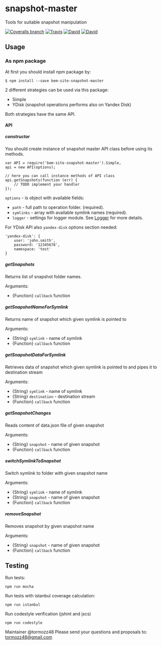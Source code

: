 # snapshot-master
Tools for suitable snapshot manipulation

[![Coveralls branch](https://img.shields.io/coveralls/bem-site/snapshot-master/master.svg)](https://coveralls.io/r/bem-site/snapshot-master?branch=master)
[![Travis](https://img.shields.io/travis/bem-site/snapshot-master.svg)](https://travis-ci.org/bem-site/snapshot-master)
[![David](https://img.shields.io/david/bem-site/snapshot-master.svg)](https://david-dm.org/bem-site/snapshot-master)
[![David](https://img.shields.io/david/dev/bem-site/snapshot-master.svg)](https://david-dm.org/bem-site/snapshot-master#info=devDependencies)

## Usage

### As npm package

At first you should install npm package by:
```
$ npm install --save bem-site-snapshot-master
```

2 different strategies can be used via this package:

* Simple
* YDisk (snapshot operations performs also on Yandex Disk)

Both strategies have the same API.

#### API

##### constructor

You should create instance of snapshot master API class before using its methods.

```
var API = require('bem-site-snapshot-master').Simple,
api = new API(options);

// here you can call instance methods of API class
api.getSnapshots(function (err) {
    // TODO implement your handler
});
```

`options` - is object with available fields:

* `path` - full path to operation folder. (required).
* `symlinks` - array with available symlink names (required).
* `logger` - settings for logger module. See [Logger](https://www.npmjs.com/package/bem-site-logger) for more details.

For YDisk API also `yandex-disk` options section needed:

```
'yandex-disk': {
    user: 'john.smith',
    password: '12345678',
    namespace: 'test'
}
```

##### getSnapshots

Returns list of snapshot folder names.

Arguments:
* {Function} `callback` function

##### getSnapshotNameForSymlink

Returns name of snapshot which given symlink is pointed to

Arguments:
* {String} `symlink` - name of symlink
* {Function} `callback` function

##### getSnapshotDataForSymlink

Retrieves data of snapshot which given symlink is pointed to and
pipes it to destination stream

Arguments:
* {String} `symlink` - name of symlink
* {String} `destination` - destination stream
* {Function} `callback` function

##### getSnapshotChanges

Reads content of data.json file of given snapshot

Arguments:
* {String} `snapshot` - name of given snapshot
* {Function} `callback` function

##### switchSymlinkToSnapshot

Switch symlink to folder with given snapshot name

Arguments:
* {String} `symlink` - name of symlink
* {String} `snapshot` - name of given snapshot
* {Function} `callback` function

##### removeSnapshot

Removes snapshot by given snapshot name

Arguments:
* {String} `snapshot` - name of given snapshot
* {Function} `callback` function

## Testing

Run tests:
```
npm run mocha
```

Run tests with istanbul coverage calculation:
```
npm run istanbul
```

Run codestyle verification (jshint and jscs)
```
npm run codestyle
```

Maintainer @tormozz48
Please send your questions and proposals to: tormozz48@gmail.com
